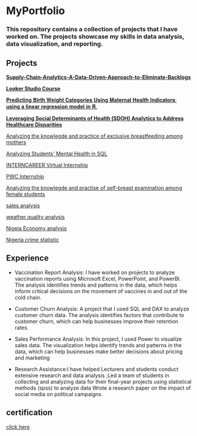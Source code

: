 # MyPortfolio

### This repository contains a collection of projects that I have worked on. The projects showcase my skills in data analysis, data visualization, and reporting.

## Projects
[**Supply-Chain-Analytics-A-Data-Driven-Approach-to-Eliminate-Backlogs**](https://github.com/bellaTHEanalyst/Supply-Chain-Analytics-A-Data-Driven-Approach-to-Eliminate-Backlogs/tree/main)

[**Looker Studio Course**](https://github.com/bellaTHEanalyst/-10Alytics-Business-Looker-Studio-Course)

[𝐏𝐫𝐞𝐝𝐢𝐜𝐭𝐢𝐧𝐠 𝐁𝐢𝐫𝐭𝐡 𝐖𝐞𝐢𝐠𝐡𝐭 𝐂𝐚𝐭𝐞𝐠𝐨𝐫𝐢𝐞𝐬 𝐔𝐬𝐢𝐧𝐠 𝐌𝐚𝐭𝐞𝐫𝐧𝐚𝐥 𝐇𝐞𝐚𝐥𝐭𝐡 𝐈𝐧𝐝𝐢𝐜𝐚𝐭𝐨𝐫𝐬: 𝐮𝐬𝐢𝐧𝐠 𝐚 𝐥𝐢𝐧𝐞𝐚𝐫 𝐫𝐞𝐠𝐫𝐞𝐬𝐬𝐢𝐨𝐧 𝐦𝐨𝐝𝐞𝐥 𝐢𝐧 𝐑.](https://github.com/bellaTHEanalyst/Predicting-Birth-Weight-Categories-Using-Maternal-Health-Indicators/tree/main)

[**Leveraging Social Determinants of Health (SDOH) Analytics to Address Healthcare Disparities**](https://github.com/bellaTHEanalyst/Leveraging-Social-Determinants-of-Health-SDOH-Analytics-to-Address-Healthcare-Disparities/tree/main)

[Analyzing the knowlegde and practice of exclusive breastfeeding among mothers](https://github.com/bellaTHEanalyst/My-Thesis)

[Analyzing Students' Mental Health in SQL](https://github.com/bellaTHEanalyst/MentalHealth_SQL_project)

[INTERNCAREER Virtual Internship](https://github.com/bellaTHEanalyst/Global_Terrorism_Report)

[PWC Internship](https://github.com/bellaTHEanalyst/call-centre-Analysis.-)


[ Analyzing the knowlegde and practise of self-breast examination among female students](https://github.com/bellaTHEanalyst/school-project-chapter-4-analysis-of-data-and-chapter-5-)


[sales analysis](https://github.com/bellaTHEanalyst/TMNT-sales-analysis.EXCEL-project)

[weather quality analysis](https://github.com/bellaTHEanalyst/powerbi-report-weather-quality-analysis-)

[Nigeia Economy analysis](https://github.com/bellaTHEanalyst/Nigeria-Economy-Analysis-2001-2020-PowerBi-report-)

[Nigeria crime statistic](https://github.com/bellaTHEanalyst/Power-Bi-report-of-Nigerian-crime-statistics-2017)


 ## Experience
 
- Vaccination Report Analysis: I have worked on projects to analyze vaccination reports using Microsoft Excel, PowerPoint, and PowerBI. The analysis identifies trends and patterns in the data, which helps inform critical decisions on the movement of vaccines in and out of the cold chain.

-  Customer Churn Analysis: A project that  I used SQL and DAX to analyze customer churn data. The analysis identifies factors that contribute to customer churn, which can help businesses improve their retention rates.

 - Sales Performance Analysis: In this project, I used Power to visualize sales data. The visualization helps identify trends and patterns in the data, which can help businesses make better decisions about pricing and marketing

-  Research Assistance:I have helped Lecturers and students conduct extensive research and data analysis ,Led a team of students in collecting and analyzing data for their final-year projects using statistical methods (spss) to analyze data 
Wrote a research paper on the impact of social media on political campaigns.

 
## certification 

[click here](https://github.com/bellaTHEanalyst/certifications)
